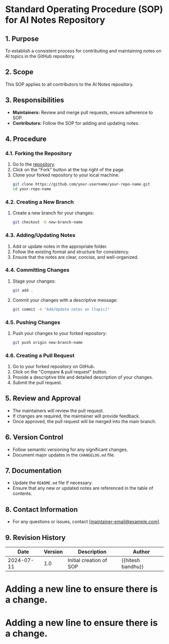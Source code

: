 # Standard Operating Procedure (SOP) for AI Notes Repository

## 1. Purpose

To establish a consistent process for contributing and maintaining notes on AI topics in the GitHub repository.

## 2. Scope

This SOP applies to all contributors to the AI Notes repository.

## 3. Responsibilities

- **Maintainers:** Review and merge pull requests, ensure adherence to SOP.
- **Contributors:** Follow the SOP for adding and updating notes.

## 4. Procedure

### 4.1. Forking the Repository

1. Go to the [repository](https://github.com/your-repo-url).
2. Click on the "Fork" button at the top right of the page.
3. Clone your forked repository to your local machine:
    ```bash
    git clone https://github.com/your-username/your-repo-name.git
    cd your-repo-name
    ```

### 4.2. Creating a New Branch

1. Create a new branch for your changes:
    ```bash
    git checkout -b new-branch-name
    ```

### 4.3. Adding/Updating Notes

1. Add or update notes in the appropriate folder.
2. Follow the existing format and structure for consistency.
3. Ensure that the notes are clear, concise, and well-organized.

### 4.4. Committing Changes

1. Stage your changes:
    ```bash
    git add .
    ```
2. Commit your changes with a descriptive message:
    ```bash
    git commit -m "Add/Update notes on [topic]"
    ```

### 4.5. Pushing Changes

1. Push your changes to your forked repository:
    ```bash
    git push origin new-branch-name
    ```

### 4.6. Creating a Pull Request

1. Go to your forked repository on GitHub.
2. Click on the "Compare & pull request" button.
3. Provide a descriptive title and detailed description of your changes.
4. Submit the pull request.

## 5. Review and Approval

- The maintainers will review the pull request.
- If changes are required, the maintainer will provide feedback.
- Once approved, the pull request will be merged into the main branch.

## 6. Version Control

- Follow semantic versioning for any significant changes.
- Document major updates in the `CHANGELOG.md` file.

## 7. Documentation

- Update the `README.md` file if necessary.
- Ensure that any new or updated notes are referenced in the table of contents.

## 8. Contact Information

- For any questions or issues, contact [maintainer-email@example.com].

## 9. Revision History

| Date       | Version | Description              | Author          |
|------------|---------|--------------------------|-----------------|
| 2024-07-11 | 1.0     | Initial creation of SOP  | {{hitesh bandhu}}       |

# Adding a new line to ensure there is a change.

# Adding a new line to ensure there is a change.
